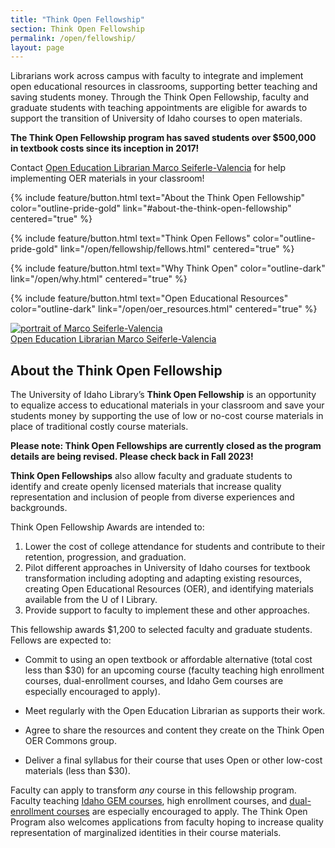 ```yaml
---
title: "Think Open Fellowship"
section: Think Open Fellowship
permalink: /open/fellowship/
layout: page
---
```


Librarians work across campus with faculty to integrate and implement open educational resources in classrooms, supporting better teaching and saving students money.
Through the Think Open Fellowship, faculty and graduate students with teaching appointments are eligible for awards to support the transition of University of Idaho courses to open materials.

**The Think Open Fellowship program has saved students over $500,000 in textbook costs since its inception in 2017!**

<div class="row">
<div class="col-md-7 " markdown="1">

Contact [Open Education Librarian Marco Seiferle-Valencia](/about/people/marcosv.html) for help implementing OER materials in your classroom!

{% include feature/button.html text="About the Think Open Fellowship" color="outline-pride-gold" link="#about-the-think-open-fellowship" centered="true" %}

{% include feature/button.html text="Think Open Fellows" color="outline-pride-gold" link="/open/fellowship/fellows.html" centered="true" %}

{% include feature/button.html text="Why Think Open" color="outline-dark" link="/open/why.html" centered="true" %}

{% include feature/button.html text="Open Educational Resources" color="outline-dark" link="/open/oer_resources.html" centered="true" %}

</div>
<div class="col-md-5 p-4">
<a href="/about/people/marcosv.html" title="Open Education Librarian Marco Seiferle-Valencia">
<img src="https://www.lib.uidaho.edu/media/directory/marcosv_sq.jpg" class="img-fluid" alt="portrait of Marco Seiferle-Valencia">
<br>
<span class="text-muted text-center">Open Education Librarian Marco Seiferle-Valencia</span>
</a>
</div>
</div>

## About the Think Open Fellowship

The University of Idaho Library’s **Think Open Fellowship** is an opportunity to equalize access to educational materials in your classroom and save your students money by supporting the use of low or no-cost course materials in place of traditional costly course materials. 

**Please note: Think Open Fellowships are currently closed as the program details are being revised. Please check back in Fall 2023!**

**Think Open Fellowships** also allow faculty and graduate students to identify and create openly licensed materials that increase quality representation and inclusion of people from diverse experiences and backgrounds.  

Think Open Fellowship Awards are intended to:

1. Lower the cost of college attendance for students and contribute to their retention, progression, and graduation.
2. Pilot different approaches in University of Idaho courses for textbook transformation including adopting and adapting existing resources, creating Open Educational Resources (OER), and identifying materials available from the U of I Library.
3. Provide support to faculty to implement these and other approaches.

This fellowship awards $1,200 to selected faculty and graduate students. Fellows are expected to:

* Commit to using an open textbook or affordable alternative (total cost less than $30) for an upcoming course (faculty teaching high enrollment courses, dual-enrollment courses, and Idaho Gem courses are especially encouraged to apply).

* Meet regularly with the Open Education Librarian as supports their work.

* Agree to share the resources and content they create on the Think Open OER Commons group.

* Deliver a final syllabus for their course that uses Open or other low-cost materials (less than $30).

Faculty can apply to transform _any_ course in this fellowship program. Faculty teaching [Idaho GEM courses](http://coursetransfer.idaho.gov/GEMsearch.aspx), high enrollment courses, and [dual-enrollment courses](https://dualcredit.uidaho.edu/) are especially encouraged to apply. The Think Open Program also welcomes applications from faculty hoping to increase quality representation of marginalized identities in their course materials.

<!--
For Academic Year 2022-2023 we are excited to announce a new rolling deadline format. Please apply by the following dates for consideration for the semester noted:

**Fall Semester Deadline, for courses in Fall 2022 or later: Apply by July 31st, 2022**
**Spring Semester Deadline, for courses in Spring 2023 or later: Apply by November 31st, 2022**

{:.btn .btn-lg .btn-pride-gold .ml-3}
[Click Here to Apply](https://uidaho.co1.qualtrics.com/jfe/form/SV_3juylnsYytDntNY)
-->
